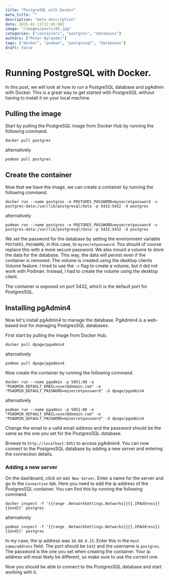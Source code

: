 ```yaml
---
title: "PostgreSQL with Docker"
meta_title: ""
description: "meta description"
date: 2025-02-11T22:45:00Z
image: "/images/posts/01.jpg"
categories: ["containers", "postgres", "databases"]
authors: ["Peter Nylander"]
tags: ["docker", "podman", "postgresql", "databases"]
draft: false
---
```


# Running PostgreSQL with Docker.
In this post, we will look at how to run a PostgreSQL database and pgAdmin with Docker.
This is a great way to get started with PostgreSQL without having to install it on your local machine.

## Pulling the image
Start by pulling the PostgreSQL image from Docker Hub by running the following command.
```
docker pull postgres
```
alternatively
```
podman pull postgres
```

## Create the container
Now that we have the image, we can create a container by running the following command.
```
docker run --name postgres -e POSTGRES_PASSWORD=mysecretpassword -v postgres-data:/var/lib/postgresql/data -p 5432:5432 -d postgres
```
alternatively
```
podman run --name postgres -e POSTGRES_PASSWORD=mysecretpassword -v postgres-data:/var/lib/postgresql/data -p 5432:5432 -d postgres
```

We set the password for the database by setting the environment variable `POSTGRES_PASSWORD`, in this case, to `mysecretpassword`. You should of course replace this with a more secure password.
We also mount a volume to store the data for the database. This way, the data will persist even if the container is removed. The volume is created using the desktop clients Volume feature.
I tried to use the `-v` flag to create a volume, but it did not work with Podman. Instead, I had to create the volume using the desktop client.

The container is exposed on port 5432, which is the default port for PostgresSQL.

## Installing pgAdmin4
Now let's install pgAdmin4 to manage the database. PgAdmin4 is a web-based tool for managing PostgresSQL databases.

First start by pulling the image from Docker Hub.
```
docker pull dpage/pgadmin4
```
alternatively
```
podman pull dpage/pgadmin4
```

Now create the container by running the following command.
```
docker run --name pgadmin -p 5051:80 -e "PGADMIN_DEFAULT_EMAIL=user@domain.com" -e "PGADMIN_DEFAULT_PASSWORD=mysecretpassword" -d dpage/pgadmin4
```
alternatively
```
podman run --name pgadmin -p 5051:80 -e "PGADMIN_DEFAULT_EMAIL=user@domain.com" -e "PGADMIN_DEFAULT_PASSWORD=mysecretpassword" -d dpage/pgadmin4
```

Change the email to a valid email address and the password should be the same as the one you set for the PostgresSQL database.

Browse to `http://localhost:5051` to access pgAdmin4. You can now connect to the PostgresSQL database by adding a new server and entering the connection details.

### Adding a new server
On the dashboard, click on `Add New Server`. Enter a name for the server and go to the `Connection` tab.
Here you need to add the ip address of the PostgresSQL container. You can find this by running the following command.
```
docker inspect -f '{{range .NetworkSettings.Networks}}{{.IPAddress}}{{end}}' postgres
```
alternatively
```
podman inspect -f '{{range .NetworkSettings.Networks}}{{.IPAddress}}{{end}}' postgres
```

In my case, the ip address was `10.88.0.15`. Enter this in the `Host name/address` field. The port should be `5432` and the username is `postgres`. The password is the one you set when creating the container.
Your ip address will most likely be different, so make sure to use the correct one.

Now you should be able to connect to the PostgresSQL database and start working with it.